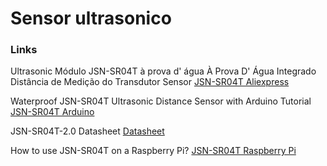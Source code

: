 # Sensor ultrasonico

### Links

Ultrasonic Módulo JSN-SR04T à prova d' água À Prova D' Água Integrado Distância de Medição do Transdutor Sensor
[JSN-SR04T Aliexpress](https://pt.aliexpress.com/item/32811109168.html?src=google&src=google&albch=shopping&acnt=494-037-6276&isdl=y&slnk=&plac=&mtctp=&albbt=Google_7_shopping&aff_platform=google&aff_short_key=UneMJZVf&&albagn=888888&albcp=7475419406&albag=78285569502&trgt=296730740870&crea=pt32811109168&netw=u&device=c&gclid=CjwKCAiAgqDxBRBTEiwA59eEN7uU-hpW3pDDx4A0xEp2vXS-rkCDTo8mCEem8risSLLFX4u5FEtwCBoCzdsQAvD_BwE&gclsrc=aw.ds)


Waterproof JSN-SR04T Ultrasonic Distance Sensor with Arduino Tutorial
[JSN-SR04T Arduino](https://www.makerguides.com/jsn-sr04t-arduino-tutorial/)

JSN-SR04T-2.0 Datasheet
[Datasheet](https://www.makerguides.com/wp-content/uploads/2019/02/JSN-SR04T-Datasheet.pdf)

How to use JSN-SR04T on a Raspberry Pi?
[JSN-SR04T Raspberry Pi](https://raspberrypi.stackexchange.com/questions/33955/how-to-use-jsn-sr04t-on-a-raspberry-pi)

